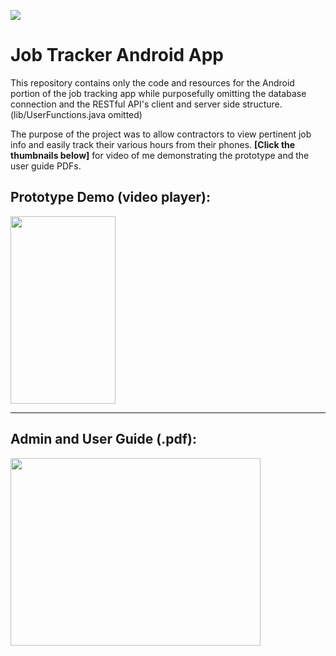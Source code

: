 <a href="https://travis-ci.org/bboll/JobTracker-Android-App"><img src="https://travis-ci.org/bboll/JobTracker-Android-App.svg?branch=master"></a>

# Job Tracker Android App
This repository contains only the code and resources for the Android portion of the job tracking app while purposefully omitting the database connection and the RESTful API's client and server side structure. (lib/UserFunctions.java omitted)

The purpose of the project was to allow contractors to view pertinent job info and easily track their various hours from their phones. **[Click the thumbnails below]** for video of me demonstrating the prototype and the user guide PDFs.

Prototype Demo (video player):
------

<a href="http://brianboll.com/JobTracker%20Prototype.mp4"><img src="http://brianboll.com/images/videopreviewthumbnail.png" height="300" width="168" ></a>

---

Admin and User Guide (.pdf):
-------

<a href="docs/JobTracker Admin-User Guide.pdf"><img src="http://brianboll.com/images/userguidethumbnail.png" height="300" width="400" ></a>

